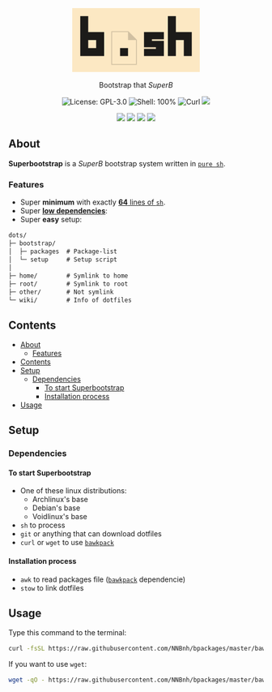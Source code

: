 <p align="center"><img width="50%" src="logo.png" alt="B.sh">
<p align="center">Bootstrap that <i>SuperB</i>
<p align="center"><img src="https://img.shields.io/github/license/NNBnh/b.sh?labelColor=073551&color=4EAA25&style=for-the-badge" alt="License: GPL-3.0"> <img src="https://img.shields.io/github/languages/top/NNBnh/b.sh?logo=gnu-bash&labelColor=073551&color=4EAA25&logoColor=FFFFFF&style=for-the-badge" alt="Shell: 100%"> <img src="https://img.shields.io/badge/curl%20-%23073551.svg?style=for-the-badge&logo=curl&logoColor=FFFFFF" alt="Curl"> <img src="https://img.shields.io/github/last-commit/NNBnh/b.sh?labelColor=073551&color=4EAA25&style=for-the-badge">
<p align="center"><img src="https://img.shields.io/github/watchers/NNBnh/b.sh?labelColor=073551&color=4EAA25&style=flat-square"> <img src="https://img.shields.io/github/stars/NNBnh/b.sh?labelColor=073551&color=4EAA25&style=flat-square"> <img src="https://img.shields.io/github/forks/NNBnh/b.sh?labelColor=073551&color=4EAA25&style=flat-square"> <img src="https://img.shields.io/github/issues/NNBnh/b.sh?labelColor=073551&color=4EAA25&style=flat-square">

## About
**Superbootstrap** is a *SuperB* bootstrap system written in [`pure sh`](https://github.com/dylanaraps/pure-sh-bible).

### Features
- Super **minimum** with exactly [**64** lines of `sh`](superbootstrap#L64).
- Super [**low dependencies**](#dependencies):
- Super **easy** setup:

```
dots/
├─ bootstrap/
│  ├─ packages  # Package-list
│  └─ setup     # Setup script
│
├─ home/        # Symlink to home
├─ root/        # Symlink to root
├─ other/       # Not symlink
└─ wiki/        # Info of dotfiles
```

## Contents
- [About](#about)
  - [Features](#features)
- [Contents](#contents)
- [Setup](#setup)
  - [Dependencies](#dependencies)
    - [To start Superbootstrap](#to-start-superbootstrap)
    - [Installation process](#installation-process)
- [Usage](#usage)

## Setup
### Dependencies
#### To start Superbootstrap
- One of these linux distributions:
  - Archlinux's base
  - Debian's base
  - Voidlinux's base
- `sh` to process
- `git` or anything that can download dotfiles
- `curl` or `wget` to use [`bawkpack`](https://github.com/NNBnh/bawkpack)

#### Installation process
- `awk` to read packages file ([`bawkpack`](https://github.com/NNBnh/bawkpack) dependencie)
- `stow` to link dotfiles

## Usage
Type this command to the terminal:

```sh
curl -fsSL https://raw.githubusercontent.com/NNBnh/bpackages/master/bawkpack | sh
```

If you want to use `wget`:

```sh
wget -qO - https://raw.githubusercontent.com/NNBnh/bpackages/master/bawkpack | sh
```
